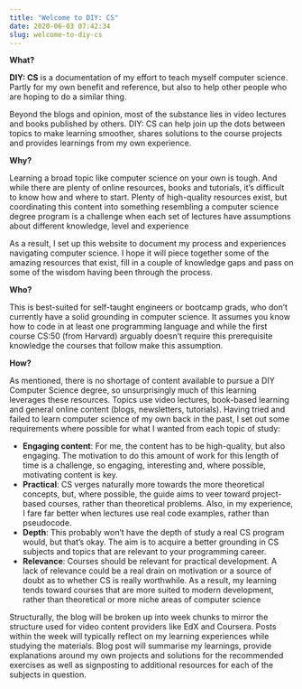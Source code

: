 ```yaml
---
title: "Welcome to DIY: CS"
date: 2020-06-03 07:42:34
slug: welcome-to-diy-cs
---
```


**What?**

**DIY: CS** is a documentation of my effort to teach myself computer science. Partly for my own benefit and reference, but also to help other people who are hoping to do a similar thing.

Beyond the blogs and opinion, most of the substance lies in video lectures and books published by others. DIY: CS can help join up the dots between topics to make learning smoother, shares solutions to the course projects and provides learnings from my own experience.

**Why?**

Learning a broad topic like computer science on your own is tough. And while there are plenty of online resources, books and tutorials, it’s difficult to know how and where to start. Plenty of high-quality resources exist, but coordinating this content into something resembling a computer science degree program is a challenge when each set of lectures have assumptions about different knowledge, level and experience

As a result, I set up this website to document my process and experiences navigating computer science. I hope it will piece together some of the amazing resources that exist, fill in a couple of knowledge gaps and pass on some of the wisdom having been through the process.

**Who?**

This is best-suited for self-taught engineers or bootcamp grads, who don’t currently have a solid grounding in computer science. It assumes you know how to code in at least one programming language and while the first course CS:50 (from Harvard) arguably doesn’t require this prerequisite knowledge the courses that follow make this assumption.

**How?**

As mentioned, there is no shortage of content available to pursue a DIY Computer Science degree, so unsurprisingly much of this learning leverages these resources. Topics use video lectures, book-based learning and general online content (blogs, newsletters, tutorials). Having tried and failed to learn computer science of my own back in the past, I set out some requirements where possible for what I wanted from each topic of study:

- **Engaging content**: For me, the content has to be high-quality, but also engaging. The motivation to do this amount of work for this length of time is a challenge, so engaging, interesting and, where possible, motivating content is key.
- **Practical**: CS verges naturally more towards the more theoretical concepts, but, where possible, the guide aims to veer toward project-based courses, rather than theoretical problems. Also, in my experience, I fare far better when lectures use real code examples, rather than pseudocode.
- **Depth**: This probably won’t have the depth of study a real CS program would, but that’s okay. The aim is to acquire a better grounding in CS subjects and topics that are relevant to your programming career.
- **Relevance**: Courses should be relevant for practical development. A lack of relevance could be a real drain on motivation or a source of doubt as to whether CS is really worthwhile. As a result, my learning tends toward courses that are more suited to modern development, rather than theoretical or more niche areas of computer science

Structurally, the blog will be broken up into week chunks to mirror the structure used for video content providers like EdX and Coursera. Posts within the week will typically reflect on my learning experiences while studying the materials. Blog post will summarise my learnings, provide explanations around my own projects and solutions for the recommended exercises as well as signposting to additional resources for each of the subjects in question.
